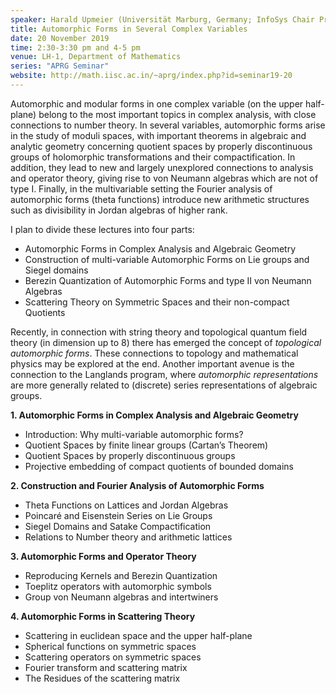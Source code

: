 ```yaml
---
speaker: Harald Upmeier (Universität Marburg, Germany; InfoSys Chair Professor, IISc)
title: Automorphic Forms in Several Complex Variables
date: 20 November 2019
time: 2:30-3:30 pm and 4-5 pm
venue: LH-1, Department of Mathematics
series: "APRG Seminar"
website: http://math.iisc.ac.in/~aprg/index.php?id=seminar19-20
---
```


Automorphic and modular forms in one complex variable (on the upper half-plane)
belong to the most important topics in complex analysis, with close connections to number
theory. In several variables, automorphic forms arise in the study of moduli spaces, with
important theorems in algebraic and analytic geometry concerning quotient spaces by
properly discontinuous groups of holomorphic transformations and their compactification.
In addition, they lead to new and largely unexplored connections to analysis and operator
theory, giving rise to von Neumann algebras which are not of type I. Finally, in the
multivariable setting the Fourier analysis of automorphic forms (theta functions) introduce
new arithmetic structures such as divisibility in Jordan algebras of higher rank.

I plan to divide these lectures into four parts:

- Automorphic Forms in Complex Analysis and Algebraic Geometry
- Construction of multi-variable Automorphic Forms on Lie groups and Siegel domains
- Berezin Quantization of Automorphic Forms and type II von Neumann Algebras
- Scattering Theory on Symmetric Spaces and their non-compact Quotients

Recently, in connection with string theory and topological quantum field theory (in
dimension up to 8) there has emerged the concept of _topological automorphic forms_.
These connections to topology and mathematical physics may be explored at the end.
Another important avenue is the connection to the Langlands program, where
_automorphic representations_ are more generally related to (discrete) series
representations of algebraic groups.

__1. Automorphic Forms in Complex Analysis and Algebraic Geometry__
- Introduction: Why multi-variable automorphic forms?
- Quotient Spaces by finite linear groups (Cartan’s Theorem)
- Quotient Spaces by properly discontinuous groups
- Projective embedding of compact quotients of bounded domains

__2. Construction and Fourier Analysis of Automorphic Forms__
- Theta Functions on Lattices and Jordan Algebras
- Poincaré and Eisenstein Series on Lie Groups
- Siegel Domains and Satake Compactification
- Relations to Number theory and arithmetic lattices

__3. Automorphic Forms and Operator Theory__
- Reproducing Kernels and Berezin Quantization
- Toeplitz operators with automorphic symbols
- Group von Neumann algebras and intertwiners

__4. Automorphic Forms in Scattering Theory__
- Scattering in euclidean space and the upper half-plane
- Spherical functions on symmetric spaces
- Scattering operators on symmetric spaces
- Fourier transform and scattering matrix
- The Residues of the scattering matrix

